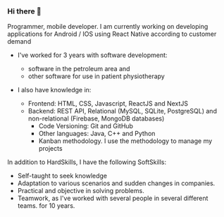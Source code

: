 ### Hi there 👋

Programmer, mobile developer. I am currently working on developing applications for Android / IOS using React Native according to customer demand

- I've worked for 3 years with software development: 
	- software in the petroleum area and 
	- other software for use in patient physiotherapy

- I also have knowledge in:
	 - Frontend: HTML, CSS, Javascript, ReactJS and NextJS
	 - Backend: REST API, Relational (MySQL, SQLite, PostgreSQL) and non-relational (Firebase, MongoDB databases)
    	 - Code Versioning: Git and GitHub
     	 - Other languages: Java, C++ and Python
     	 - Kanban methodology. I use the methodology to manage my projects

In addition to HardSkills, I have the following SoftSkills:
 - Self-taught to seek knowledge
 - Adaptation to various scenarios and sudden changes in companies.
 - Practical and objective in solving problems.
 - Teamwork, as I've worked with several people in several different teams. for 10 years.



